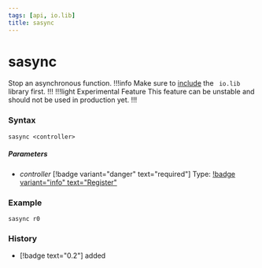 ```yaml
---
tags: [api, io.lib]
title: sasync
---
```

# sasync
Stop an asynchronous function.
!!!info
Make sure to [include](/api-docs/include) the `` io.lib`` library first.
!!!
!!!light Experimental Feature
This feature can be unstable and should not be used in production yet.
!!!
### Syntax
```
sasync <controller>
```
##### Parameters
- *controller* [!badge variant="danger" text="required"] Type: [!badge variant="info" text="Register"](/api-docs/datatypes/#register)
### Example
```
sasync r0
```
### History
- [!badge text="0.2"] added
